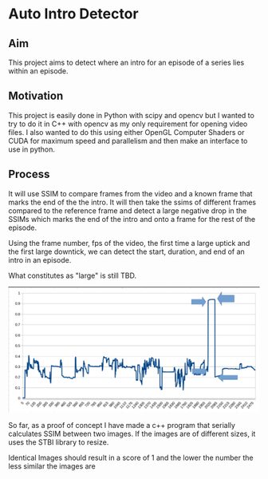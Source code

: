 # Auto Intro Detector

## Aim
This project aims to detect where an intro for an episode of a series
lies within an episode.

## Motivation
This project is easily done in Python with scipy and opencv but I wanted to
try to do it in C++ with opencv as my only requirement for opening video files.
I also wanted to do this using either OpenGL Computer Shaders or CUDA
for maximum speed and parallelism and then make an interface to use in python.

## Process 
It will use SSIM to compare frames from the video and a known frame that
marks the end of the the intro. It will then take the ssims of different frames
compared to the reference frame and detect a large negative drop in the SSIMs
which marks the end of the intro and onto a frame for the rest of the episode.

Using the frame number, fps of the video, the first time a large uptick
and the first large downtick, we can detect the start, duration, and end of an
intro in an episode.

What constitutes as "large" is still TBD.

<img alt="Example SSIM Graph" src="res/example_ssim_graph_jump.png">

So far, as a proof of concept I have made a c++ program that serially calculates
SSIM between two images. If the images are of different sizes, it uses the STBI
library to resize.

Identical Images should result in a score of 1 and the lower the number the less
similar the images are

